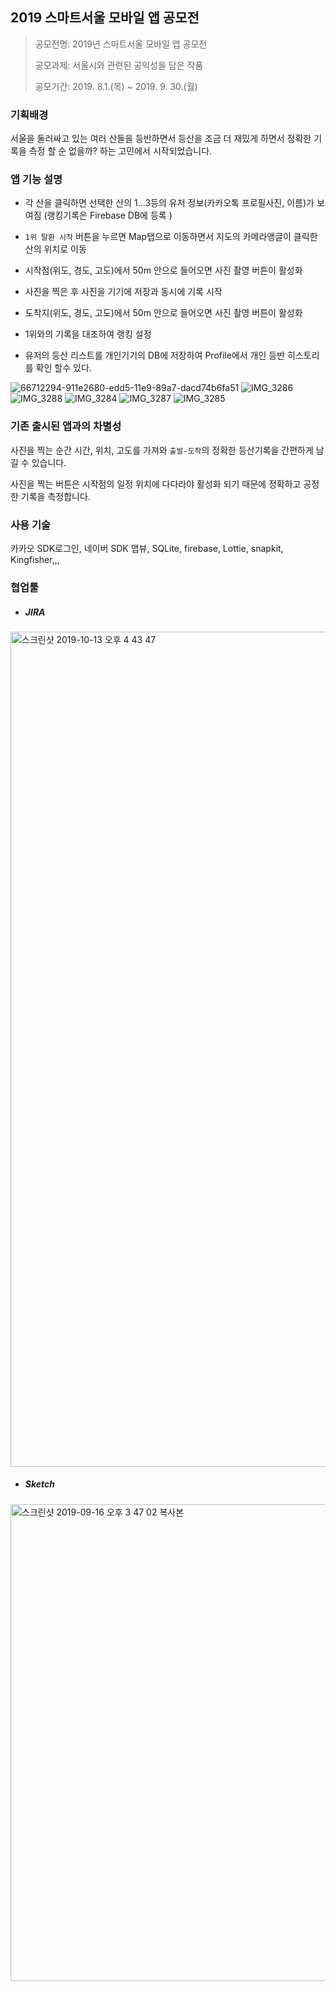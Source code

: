 ## 2019 스마트서울 모바일 앱 공모전



> 공모전명: 2019년 스마트서울 모바일 앱 공모전
>
> 공모과제: 서울시와 관련된 공익성을 담은 작품
>
> 공모기간: 2019. 8.1.(목) ~ 2019. 9. 30.(월)



### 기획배경
서울을 둘러싸고 있는 여러 산들을 등반하면서 등산을 조금 더 재밌게 하면서 정확한 기록을 측정 할 순 없을까? 하는 고민에서 시작되었습니다.



### 앱 기능 설명

* 각 산을 클릭하면 선택한 산의 1...3등의 유저 정보(카카오톡 프로필사진, 이름)가 보여짐 (랭킹기록은 Firebase DB에 등록 )

* `1위 탈환 시작` 버튼을 누르면 Map탭으로 이동하면서 지도의 카메라앵글이 클릭한 산의 위치로 이동

* 시작점(위도, 경도, 고도)에서 50m 안으로 들어오면 사진 촬영 버튼이 활성화

* 사진을 찍은 후 사진을 기기에 저장과 동시에 기록 시작 

* 도착지(위도, 경도, 고도)에서 50m 안으로 들어오면 사진 촬영 버튼이 활성화

* 1위와의 기록을 대조하여 랭킹 설정

* 유저의 등산 리스트를 개인기기의 DB에 저장하여 Profile에서 개인 등반 히스토리를 확인 할수 있다.

  

![66712294-911e2680-edd5-11e9-89a7-dacd74b6fa51](https://user-images.githubusercontent.com/47776915/66712373-d7c05080-edd6-11e9-9b45-1d6d132c1530.png)  ![IMG_3286](https://user-images.githubusercontent.com/47776915/66712375-dabb4100-edd6-11e9-8b37-66d6674cc28a.PNG)    ![IMG_3288](https://user-images.githubusercontent.com/47776915/66712378-e1e24f00-edd6-11e9-8808-7117e7f40838.PNG)  ![IMG_3284](https://user-images.githubusercontent.com/47776915/66712380-e73f9980-edd6-11e9-8ef2-f51a4ad3cf08.PNG)  ![IMG_3287](https://user-images.githubusercontent.com/47776915/66712382-e9095d00-edd6-11e9-8aea-4a38ca574241.PNG)   ![IMG_3285](https://user-images.githubusercontent.com/47776915/66712384-eb6bb700-edd6-11e9-9c83-f372109ea899.PNG)



### 기존 출시된 앱과의 차별성

사진을 찍는 순간 시간, 위치, 고도를 가져와  `출발-도착`의 정확한 등산기록을 간편하게 남길 수 있습니다.

사진을 찍는 버튼은 시작점의 일정 위치에 다다라야 활성화 되기 때문에 정확하고 공정한 기록을 측정합니다.



### 사용 기술

카카오 SDK로그인, 네이버 SDK 맵뷰, SQLite, firebase, Lottie, snapkit, Kingfisher,,,



### 협업툴

-  ##### JIRA

<img width="1336" alt="스크린샷 2019-10-13 오후 4 43 47" src="https://user-images.githubusercontent.com/47776915/66712509-ac3e6580-edd8-11e9-8c71-6594b83fcab1.png">

- ##### Sketch

<img width="763" alt="스크린샷 2019-09-16 오후 3 47 02 복사본" src="https://user-images.githubusercontent.com/47776915/66712556-5fa75a00-edd9-11e9-9109-c80a68a1a27f.png">

